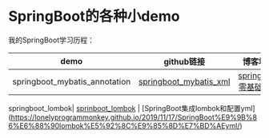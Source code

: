 SpringBoot的各种小demo
======================
我的SpringBoot学习历程：

demo|github链接|博客地址
:---:|:------:|:------:
springboot_mybatis_annotation|[springboot_mybatis_xml](https://github.com/lonelyProgramMonkey/SpringBoot-demos/tree/master/springboot_mybatis_xml)|[springboot零基础入门](https://lonelyprogrammonkey.github.io/2019/11/15/springboot%E9%9B%B6%E5%9F%BA%E7%A1%80%E5%85%A5%E9%97%A8/)

springboot_lombok| [sprinboot_lombok](https://github.com/lonelyProgramMonkey/SpringBoot-demos/tree/master/springboot_lombok) | [SpringBoot集成lombok和配置yml] (https://lonelyprogrammonkey.github.io/2019/11/17/SpringBoot%E9%9B%86%E6%88%90lombok%E5%92%8C%E9%85%8D%E7%BD%AEyml/)
